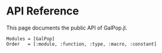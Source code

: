 # API Reference

This page documents the public API of GalPop.jl.

```@autodocs
Modules = [GalPop]
Order   = [:module, :function, :type, :macro, :constant]